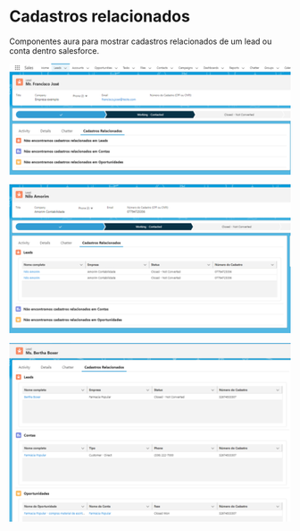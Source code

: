 # Cadastros relacionados

Componentes aura para mostrar cadastros relacionados de um lead ou conta dentro salesforce. 

![Imagem que mostra nenhum cadastro relacionado encontrado](/assets/lead1.png)

![Imagem que mostra cadastro relacionado encontrado](/assets/lead2.png)

![Imagem que mostra vários cadastros relacionados encontrados](/assets/lead3.png)

